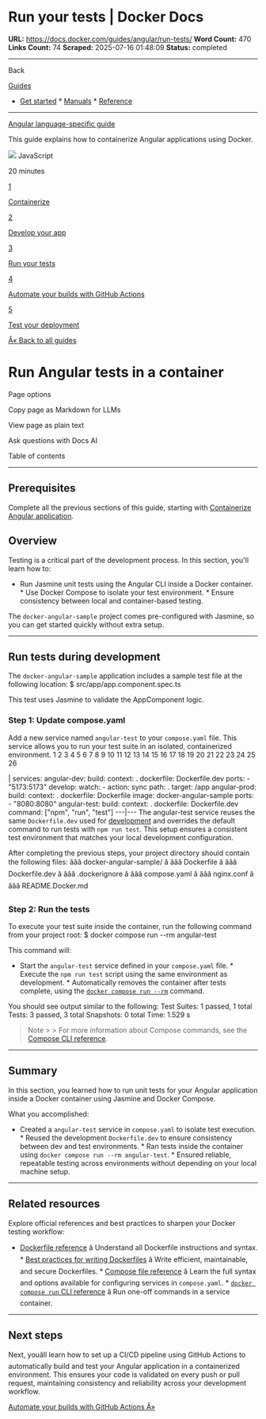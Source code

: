 # Run your tests | Docker Docs

**URL:** https://docs.docker.com/guides/angular/run-tests/
**Word Count:** 470
**Links Count:** 74
**Scraped:** 2025-07-16 01:48:09
**Status:** completed

---

Back

[Guides](https://docs.docker.com/guides/)

  * [Get started](https://docs.docker.com/get-started/)   * [Manuals](https://docs.docker.com/manuals/)   * [Reference](https://docs.docker.com/reference/)

* * *

[Angular language-specific guide](https://docs.docker.com/guides/angular/)

This guide explains how to containerize Angular applications using Docker.

![](https://cdn.jsdelivr.net/gh/devicons/devicon@latest/icons/javascript/javascript-original.svg) JavaScript

20 minutes

[1](https://docs.docker.com/guides/angular/containerize/)

[Containerize](https://docs.docker.com/guides/angular/containerize/)

[2](https://docs.docker.com/guides/angular/develop/)

[Develop your app](https://docs.docker.com/guides/angular/develop/)

[3](https://docs.docker.com/guides/angular/run-tests/)

[Run your tests](https://docs.docker.com/guides/angular/run-tests/)

[4](https://docs.docker.com/guides/angular/configure-github-actions/)

[Automate your builds with GitHub Actions](https://docs.docker.com/guides/angular/configure-github-actions/)

[5](https://docs.docker.com/guides/angular/deploy/)

[Test your deployment](https://docs.docker.com/guides/angular/deploy/)

[Â« Back to all guides](https://docs.docker.com/guides/)

# Run Angular tests in a container

Page options

Copy page as Markdown for LLMs

View page as plain text

Ask questions with Docs AI

Table of contents

* * *

## Prerequisites

Complete all the previous sections of this guide, starting with [Containerize Angular application](https://docs.docker.com/guides/angular/containerize/).

## Overview

Testing is a critical part of the development process. In this section, you'll learn how to:

  * Run Jasmine unit tests using the Angular CLI inside a Docker container.   * Use Docker Compose to isolate your test environment.   * Ensure consistency between local and container-based testing.

The `docker-angular-sample` project comes pre-configured with Jasmine, so you can get started quickly without extra setup.

* * *

## Run tests during development

The `docker-angular-sample` application includes a sample test file at the following location:               $ src/app/app.component.spec.ts     

This test uses Jasmine to validate the AppComponent logic.

### Step 1: Update compose.yaml

Add a new service named `angular-test` to your `compose.yaml` file. This service allows you to run your test suite in an isolated, containerized environment.                1      2      3      4      5      6      7      8      9     10     11     12     13     14     15     16     17     18     19     20     21     22     23     24     25     26     

|                services:       angular-dev:         build:           context: .           dockerfile: Dockerfile.dev         ports:           - "5173:5173"         develop:           watch:             - action: sync               path: .               target: /app            angular-prod:         build:           context: .           dockerfile: Dockerfile         image: docker-angular-sample         ports:           - "8080:8080"            angular-test:         build:           context: .           dockerfile: Dockerfile.dev         command: ["npm", "run", "test"]      ---|---      The angular-test service reuses the same `Dockerfile.dev` used for [development](https://docs.docker.com/guides/angular/develop/) and overrides the default command to run tests with `npm run test`. This setup ensures a consistent test environment that matches your local development configuration.

After completing the previous steps, your project directory should contain the following files:               âââ docker-angular-sample/     â âââ Dockerfile     â âââ Dockerfile.dev     â âââ .dockerignore     â âââ compose.yaml     â âââ nginx.conf     â âââ README.Docker.md

### Step 2: Run the tests

To execute your test suite inside the container, run the following command from your project root:               $ docker compose run --rm angular-test     

This command will:

  * Start the `angular-test` service defined in your `compose.yaml` file.   * Execute the `npm run test` script using the same environment as development.   * Automatically removes the container after tests complete, using the [`docker compose run --rm`](https://docs.docker.com/engine/reference/commandline/compose_run) command.

You should see output similar to the following:               Test Suites: 1 passed, 1 total     Tests:       3 passed, 3 total     Snapshots:   0 total     Time:        1.529 s

> Note >  > For more information about Compose commands, see the [Compose CLI reference](https://docs.docker.com/reference/cli/docker/compose/).

* * *

## Summary

In this section, you learned how to run unit tests for your Angular application inside a Docker container using Jasmine and Docker Compose.

What you accomplished:

  * Created a `angular-test` service in `compose.yaml` to isolate test execution.   * Reused the development `Dockerfile.dev` to ensure consistency between dev and test environments.   * Ran tests inside the container using `docker compose run --rm angular-test`.   * Ensured reliable, repeatable testing across environments without depending on your local machine setup.

* * *

## Related resources

Explore official references and best practices to sharpen your Docker testing workflow:

  * [Dockerfile reference](https://docs.docker.com/reference/dockerfile/) â Understand all Dockerfile instructions and syntax.   * [Best practices for writing Dockerfiles](https://docs.docker.com/develop/develop-images/dockerfile_best-practices/) â Write efficient, maintainable, and secure Dockerfiles.   * [Compose file reference](https://docs.docker.com/compose/compose-file/) â Learn the full syntax and options available for configuring services in `compose.yaml`.   * [`docker compose run` CLI reference](https://docs.docker.com/reference/cli/docker/compose/run/) â Run one-off commands in a service container.

* * *

## Next steps

Next, youâll learn how to set up a CI/CD pipeline using GitHub Actions to automatically build and test your Angular application in a containerized environment. This ensures your code is validated on every push or pull request, maintaining consistency and reliability across your development workflow.

[Automate your builds with GitHub Actions Â»](https://docs.docker.com/guides/angular/configure-github-actions/)